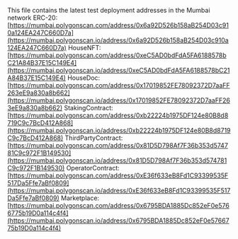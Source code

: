 This file contains the latest test deployment addresses in the Mumbai network
ERC-20: [https://mumbai.polygonscan.com/address/0x6a92D526b158aB254D03c910a124EA247C660D7a](https://mumbai.polygonscan.io/address/0x6a92D526b158aB254D03c910a124EA247C660D7a)
HouseNFT: [https://mumbai.polygonscan.com/address/0xeC5AD0bdFdA5FA6188578bC21A84B37E15C149E4](https://mumbai.polygonscan.io/address/0xeC5AD0bdFdA5FA6188578bC21A84B37E15C149E4)
HouseDoc: [https://mumbai.polygonscan.com/address/0x17019852FE78092372D7aaFF263eE9a830a8b662](https://mumbai.polygonscan.io/address/0x17019852FE78092372D7aaFF263eE9a830a8b662)
StakingContract: [https://mumbai.polygonscan.com/address/0xb22224b1975DF124e80B8d8719C9c7BcD412A868](https://mumbai.polygonscan.io/address/0xb22224b1975DF124e80B8d8719C9c7BcD412A868)
ThirdPartyContract: [https://mumbai.polygonscan.com/address/0x81D5D798Af7F36b353d574781C9c972F1B149530](https://mumbai.polygonscan.io/address/0x81D5D798Af7F36b353d574781C9c972F1B149530)
OperatorContract: [https://mumbai.polygonscan.com/address/0xE36f633eB8Fd1C93399535F517Da5Ffe7aBf0809](https://mumbai.polygonscan.io/address/0xE36f633eB8Fd1C93399535F517Da5Ffe7aBf0809)
Marketplace: [https://mumbai.polygonscan.com/address/0x6795BDA1885Dc852eF0e5766775b19D0a114c4f4](https://mumbai.polygonscan.io/address/0x6795BDA1885Dc852eF0e5766775b19D0a114c4f4)
